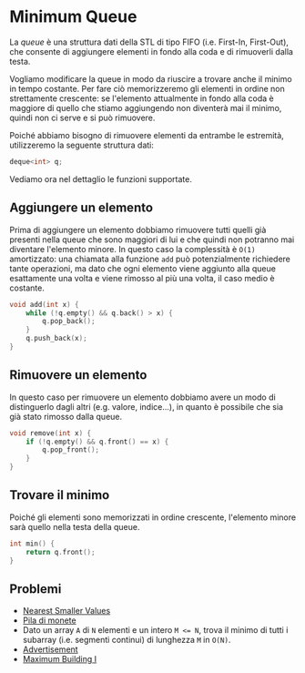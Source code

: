 # Minimum Queue
La _queue_ è una struttura dati della STL di tipo FIFO (i.e. First-In, First-Out), che consente di aggiungere elementi in fondo alla coda e di rimuoverli dalla testa. 

Vogliamo modificare la queue in modo da riuscire a trovare anche il minimo in tempo costante. Per fare ciò memorizzeremo gli elementi in ordine non strettamente crescente: se l'elemento attualmente in fondo alla coda è maggiore di quello che stiamo aggiungendo non diventerà mai il minimo, quindi non ci serve e si può rimuovere. 

Poiché abbiamo bisogno di rimuovere elementi da entrambe le estremità, utilizzeremo la seguente struttura dati:
```cpp
deque<int> q;
```

Vediamo ora nel dettaglio le funzioni supportate.

## Aggiungere un elemento
Prima di aggiungere un elemento dobbiamo rimuovere tutti quelli già presenti nella queue che sono maggiori di lui e che quindi non potranno mai diventare l'elemento minore.
In questo caso la complessità è ```O(1)``` amortizzato: una chiamata alla funzione ```add``` può potenzialmente richiedere tante operazioni, ma dato che ogni elemento viene aggiunto alla queue esattamente una volta e viene rimosso al più una volta, il caso medio è costante.
```cpp
void add(int x) {
    while (!q.empty() && q.back() > x) {
        q.pop_back();
    }
    q.push_back(x);
}
```

## Rimuovere un elemento
In questo caso per rimuovere un elemento dobbiamo avere un modo di distinguerlo dagli altri (e.g. valore, indice...), in quanto è possibile che sia già stato rimosso dalla queue.
```cpp
void remove(int x) {
    if (!q.empty() && q.front() == x) {
        q.pop_front();
    }
}
```

## Trovare il minimo
Poiché gli elementi sono memorizzati in ordine crescente, l'elemento minore sarà quello nella testa della queue.
```cpp
int min() {
    return q.front();
}
```

## Problemi
- [Nearest Smaller Values](../problemi/1645.md)
- [Pila di monete](../problemi/tai_monete.md)
- Dato un array ```A``` di ```N``` elementi e un intero ```M <= N```, trova il minimo di tutti i subarray (i.e. segmenti continui) di lunghezza ```M``` in ```O(N)```.
- [Advertisement](../problemi/1142.md)
- [Maximum Building I](https://cses.fi/problemset/task/1147)